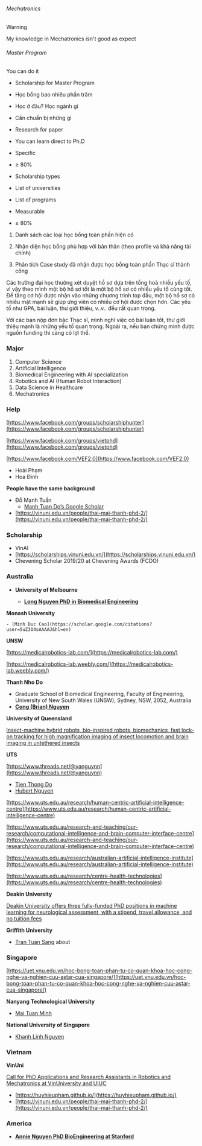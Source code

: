 ###### Mechatronics

> [!warning] 
> My knowledge in Mechatronics isn't good as expect

###### Master Program

You can do it

- Scholarship for Master Program
- Học bổng bao nhiêu phần trăm
- Học ở đâu? Học ngành gì
- Cần chuẩn bị những gì
- Research for paper

- You can learn direct to Ph.D

- Specific
    
- ≥ 80%
- Scholarship types
- List of universities
- List of programs
- Measurable
- ≥ 80%

1. Danh sách các loại học bổng toàn phần hiện có
    
2. Nhận diện học bổng phù hợp với bản thân (theo profile và khả năng tài chính)
    
3. Phân tích Case study đã nhận được học bổng toàn phần Thạc sĩ thành công
    

Các trường đại học thường xét duyệt hồ sơ dựa trên tổng hoà nhiều yếu tố, vì vậy theo mình một bộ hồ sơ tốt là một bộ hồ sơ có nhiều yếu tố cùng tốt. Để tăng cơ hội được nhận vào những chương trình top đầu, một bộ hồ sơ có nhiều mặt mạnh sẽ giúp ứng viên có nhiều cơ hội được chọn hơn. Các yếu tố như GPA, bài luận, thư giới thiệu, v..v.. đều rất quan trọng.

Với các bạn nộp đơn bậc Thạc sĩ, mình nghĩ việc có bài luận tốt, thư giới thiệu mạnh là những yếu tố quan trọng. Ngoài ra, nếu bạn chứng minh được nguồn funding thì càng có lợi thế.

### Major

1. Computer Science
2. Artificial Intelligence
3. Biomedical Engineering with AI specialization
4. Robotics and AI (Human Robot Interaction)
5. Data Science in Healthcare
6. Mechatronics

### Help

[https://www.facebook.com/groups/scholarshiphunter](https://www.facebook.com/groups/scholarshiphunter)

[https://www.facebook.com/groups/vietphd](https://www.facebook.com/groups/vietphd)

[https://www.facebook.com/VEF2.0](https://www.facebook.com/VEF2.0)

- Hoài Phạm
- Hoa Đinh

**People have the same background**

- Đỗ Mạnh Tuấn
    - [Manh Tuan Do’s Google Scholar](https://scholar.google.com/citations?user=0AdKxPkAAAAJ&hl=en&oi=sra)
- [https://vinuni.edu.vn/people/thai-mai-thanh-phd-2/](https://vinuni.edu.vn/people/thai-mai-thanh-phd-2/)

### Scholarship

- VinAI
- [https://scholarships.vinuni.edu.vn/](https://scholarships.vinuni.edu.vn/)
- Chevening Scholar 2019/20 at Chevening Awards (FCDO)

### Australia

- **University of Melbourne**
    
    - [**Long Nguyen PhD in Biomedical Engineering**](https://www.linkedin.com/in/longvhnguyen/)

**Monash University**
    
    - [Minh Duc Cao](https://scholar.google.com/citations?user=5uZ3O4sAAAAJ&hl=en)

**UNSW**
    
[https://medicalrobotics-lab.com/](https://medicalrobotics-lab.com/)

[https://medicalrobotics-lab.weebly.com/](https://medicalrobotics-lab.weebly.com/)

**Thanh Nho Do**

- Graduate School of Biomedical Engineering, Faculty of Engineering, University of New South Wales (UNSW), Sydney, NSW, 2052, Australia
- [**Cong (Brian) Nguyen**](https://www.linkedin.com/in/chicong-brian/)
    
**University of Queensland**
    
[Insect-machine hybrid robots, bio-inspired robots, biomechanics, fast lock-on tracking for high magnification imaging of insect locomotion and brain imaging in untethered insects](https://www.facebook.com/groups/14115377990/user/100000791280179/)
    
**UTS**
    
[https://www.threads.net/@yanguynn](https://www.threads.net/@yanguynn)

- [Tien Thong Do](https://www.facebook.com/groups/14115377990/user/100000406471894/)
- [Hubert Nguyen](https://www.facebook.com/groups/14115377990/user/100000104374361/)

[https://www.uts.edu.au/research/human-centric-artificial-intelligence-centre](https://www.uts.edu.au/research/human-centric-artificial-intelligence-centre)

[https://www.uts.edu.au/research-and-teaching/our-research/computational-intelligence-and-brain-computer-interface-centre](https://www.uts.edu.au/research-and-teaching/our-research/computational-intelligence-and-brain-computer-interface-centre)

[https://www.uts.edu.au/research/australian-artificial-intelligence-institute](https://www.uts.edu.au/research/australian-artificial-intelligence-institute)

[https://www.uts.edu.au/research/centre-health-technologies](https://www.uts.edu.au/research/centre-health-technologies)
    
**Deakin University**
    
[Deakin University offers three fully-funded PhD positions in machine learning for neurological assessment, with a stipend, travel allowance, and no tuition fees](https://www.facebook.com/groups/vietphd/posts/10160350539127991/)

**Griffith University**

- [Tran Tuan Sang](https://www.facebook.com/groups/14115377990/user/100003098084244/) about

### Singapore

[https://uet.vnu.edu.vn/hoc-bong-toan-phan-tu-co-quan-khoa-hoc-cong-nghe-va-nghien-cuu-astar-cua-singapore/](https://uet.vnu.edu.vn/hoc-bong-toan-phan-tu-co-quan-khoa-hoc-cong-nghe-va-nghien-cuu-astar-cua-singapore/)

**Nanyang Technological University**
- [Mai Tuan Minh](https://www.facebook.com/groups/2069421729981874/user/100004008679751/)

**National University of Singapore**
- [Khanh Linh Nguyen](https://www.linkedin.com/in/linhnguyenkhanh/)

### Vietnam

**VinUni**

[Call for PhD Applications and Research Assistants in Robotics and Mechatronics at VinUniversity and UIUC](https://smarthealth.vinuni.edu.vn/?careers=call-for-phd-applications-and-research-assistants-in-robotics-and-mechatronics-at-vinuniversity-and-university-of-illinois-at-urbana-champaign-uiuc)

- [https://huyhieupham.github.io/](https://huyhieupham.github.io/)
- [https://vinuni.edu.vn/people/thai-mai-thanh-phd-2/](https://vinuni.edu.vn/people/thai-mai-thanh-phd-2/)

### America
- [**Annie Nguyen PhD BioEngineering at Stanford**](https://www.linkedin.com/in/nghinguyen295/)


